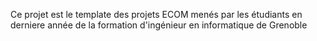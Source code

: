 Ce projet est le template des projets ECOM menés par les étudiants en derniere année de la formation d'ingénieur en informatique de Grenoble